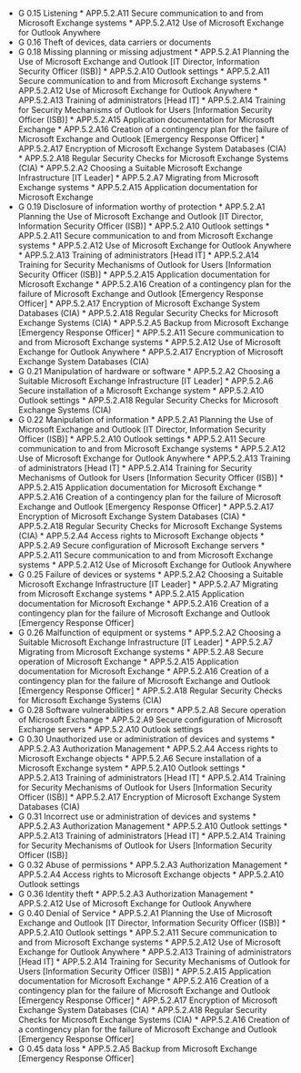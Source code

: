 * G 0.15 Listening
         * APP.5.2.A11 Secure communication to and from Microsoft Exchange systems
         * APP.5.2.A12 Use of Microsoft Exchange for Outlook Anywhere
* G 0.16 Theft of devices, data carriers or documents
* G 0.18 Missing planning or missing adjustment
         * APP.5.2.A1 Planning the Use of Microsoft Exchange and Outlook [IT Director, Information Security Officer (ISB)]
         * APP.5.2.A10 Outlook settings
         * APP.5.2.A11 Secure communication to and from Microsoft Exchange systems
         * APP.5.2.A12 Use of Microsoft Exchange for Outlook Anywhere
         * APP.5.2.A13 Training of administrators [Head IT]
         * APP.5.2.A14 Training for Security Mechanisms of Outlook for Users [Information Security Officer (ISB)]
         * APP.5.2.A15 Application documentation for Microsoft Exchange
         * APP.5.2.A16 Creation of a contingency plan for the failure of Microsoft Exchange and Outlook [Emergency Response Officer]
         * APP.5.2.A17 Encryption of Microsoft Exchange System Databases (CIA)
         * APP.5.2.A18 Regular Security Checks for Microsoft Exchange Systems (CIA)
         * APP.5.2.A2 Choosing a Suitable Microsoft Exchange Infrastructure [IT Leader]
         * APP.5.2.A7 Migrating from Microsoft Exchange systems
         * APP.5.2.A15 Application documentation for Microsoft Exchange
* G 0.19 Disclosure of information worthy of protection
         * APP.5.2.A1 Planning the Use of Microsoft Exchange and Outlook [IT Director, Information Security Officer (ISB)]
         * APP.5.2.A10 Outlook settings
         * APP.5.2.A11 Secure communication to and from Microsoft Exchange systems
         * APP.5.2.A12 Use of Microsoft Exchange for Outlook Anywhere
         * APP.5.2.A13 Training of administrators [Head IT]
         * APP.5.2.A14 Training for Security Mechanisms of Outlook for Users [Information Security Officer (ISB)]
         * APP.5.2.A15 Application documentation for Microsoft Exchange
         * APP.5.2.A16 Creation of a contingency plan for the failure of Microsoft Exchange and Outlook [Emergency Response Officer]
         * APP.5.2.A17 Encryption of Microsoft Exchange System Databases (CIA)
         * APP.5.2.A18 Regular Security Checks for Microsoft Exchange Systems (CIA)
         * APP.5.2.A5 Backup from Microsoft Exchange [Emergency Response Officer]
         * APP.5.2.A11 Secure communication to and from Microsoft Exchange systems
         * APP.5.2.A12 Use of Microsoft Exchange for Outlook Anywhere
         * APP.5.2.A17 Encryption of Microsoft Exchange System Databases (CIA)
* G 0.21 Manipulation of hardware or software
         * APP.5.2.A2 Choosing a Suitable Microsoft Exchange Infrastructure [IT Leader]
         * APP.5.2.A6 Secure installation of a Microsoft Exchange system
         * APP.5.2.A10 Outlook settings
         * APP.5.2.A18 Regular Security Checks for Microsoft Exchange Systems (CIA)
* G 0.22 Manipulation of information
         * APP.5.2.A1 Planning the Use of Microsoft Exchange and Outlook [IT Director, Information Security Officer (ISB)]
         * APP.5.2.A10 Outlook settings
         * APP.5.2.A11 Secure communication to and from Microsoft Exchange systems
         * APP.5.2.A12 Use of Microsoft Exchange for Outlook Anywhere
         * APP.5.2.A13 Training of administrators [Head IT]
         * APP.5.2.A14 Training for Security Mechanisms of Outlook for Users [Information Security Officer (ISB)]
         * APP.5.2.A15 Application documentation for Microsoft Exchange
         * APP.5.2.A16 Creation of a contingency plan for the failure of Microsoft Exchange and Outlook [Emergency Response Officer]
         * APP.5.2.A17 Encryption of Microsoft Exchange System Databases (CIA)
         * APP.5.2.A18 Regular Security Checks for Microsoft Exchange Systems (CIA)
         * APP.5.2.A4 Access rights to Microsoft Exchange objects
         * APP.5.2.A9 Secure configuration of Microsoft Exchange servers
         * APP.5.2.A11 Secure communication to and from Microsoft Exchange systems
         * APP.5.2.A12 Use of Microsoft Exchange for Outlook Anywhere
* G 0.25 Failure of devices or systems
         * APP.5.2.A2 Choosing a Suitable Microsoft Exchange Infrastructure [IT Leader]
         * APP.5.2.A7 Migrating from Microsoft Exchange systems
         * APP.5.2.A15 Application documentation for Microsoft Exchange
         * APP.5.2.A16 Creation of a contingency plan for the failure of Microsoft Exchange and Outlook [Emergency Response Officer]
* G 0.26 Malfunction of equipment or systems
         * APP.5.2.A2 Choosing a Suitable Microsoft Exchange Infrastructure [IT Leader]
         * APP.5.2.A7 Migrating from Microsoft Exchange systems
         * APP.5.2.A8 Secure operation of Microsoft Exchange
         * APP.5.2.A15 Application documentation for Microsoft Exchange
         * APP.5.2.A16 Creation of a contingency plan for the failure of Microsoft Exchange and Outlook [Emergency Response Officer]
         * APP.5.2.A18 Regular Security Checks for Microsoft Exchange Systems (CIA)
* G 0.28 Software vulnerabilities or errors
         * APP.5.2.A8 Secure operation of Microsoft Exchange
         * APP.5.2.A9 Secure configuration of Microsoft Exchange servers
         * APP.5.2.A10 Outlook settings
* G 0.30 Unauthorized use or administration of devices and systems
         * APP.5.2.A3 Authorization Management
         * APP.5.2.A4 Access rights to Microsoft Exchange objects
         * APP.5.2.A6 Secure installation of a Microsoft Exchange system
         * APP.5.2.A10 Outlook settings
         * APP.5.2.A13 Training of administrators [Head IT]
         * APP.5.2.A14 Training for Security Mechanisms of Outlook for Users [Information Security Officer (ISB)]
         * APP.5.2.A17 Encryption of Microsoft Exchange System Databases (CIA)
* G 0.31 Incorrect use or administration of devices and systems
         * APP.5.2.A3 Authorization Management
         * APP.5.2.A10 Outlook settings
         * APP.5.2.A13 Training of administrators [Head IT]
         * APP.5.2.A14 Training for Security Mechanisms of Outlook for Users [Information Security Officer (ISB)]
* G 0.32 Abuse of permissions
         * APP.5.2.A3 Authorization Management
         * APP.5.2.A4 Access rights to Microsoft Exchange objects
         * APP.5.2.A10 Outlook settings
* G 0.36 Identity theft
         * APP.5.2.A3 Authorization Management
         * APP.5.2.A12 Use of Microsoft Exchange for Outlook Anywhere
* G 0.40 Denial of Service
         * APP.5.2.A1 Planning the Use of Microsoft Exchange and Outlook [IT Director, Information Security Officer (ISB)]
         * APP.5.2.A10 Outlook settings
         * APP.5.2.A11 Secure communication to and from Microsoft Exchange systems
         * APP.5.2.A12 Use of Microsoft Exchange for Outlook Anywhere
         * APP.5.2.A13 Training of administrators [Head IT]
         * APP.5.2.A14 Training for Security Mechanisms of Outlook for Users [Information Security Officer (ISB)]
         * APP.5.2.A15 Application documentation for Microsoft Exchange
         * APP.5.2.A16 Creation of a contingency plan for the failure of Microsoft Exchange and Outlook [Emergency Response Officer]
         * APP.5.2.A17 Encryption of Microsoft Exchange System Databases (CIA)
         * APP.5.2.A18 Regular Security Checks for Microsoft Exchange Systems (CIA)
         * APP.5.2.A16 Creation of a contingency plan for the failure of Microsoft Exchange and Outlook [Emergency Response Officer]
* G 0.45 data loss
         * APP.5.2.A5 Backup from Microsoft Exchange [Emergency Response Officer]
